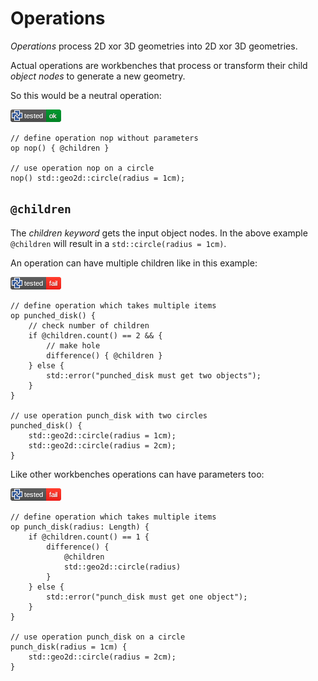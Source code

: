 # Operations

*Operations* process 2D xor 3D geometries into 2D xor 3D geometries.

Actual operations are workbenches that process or transform their child *object
nodes* to generate a new geometry.

So this would be a neutral operation:

[![test](.test/op_example.png)](.test/op_example.log)

```µcad,op_example
// define operation nop without parameters
op nop() { @children }

// use operation nop on a circle
nop() std::geo2d::circle(radius = 1cm);
```

## `@children`

The *children keyword* gets the input object nodes.
In the above example `@children` will result in a `std::circle(radius = 1cm)`.

An operation can have multiple children like in this example:

[![test](.test/children.png)](.test/children.log)

```µcad,children
// define operation which takes multiple items
op punched_disk() { 
    // check number of children
    if @children.count() == 2 && {
        // make hole
        difference() { @children } 
    } else {
        std::error("punched_disk must get two objects");
    }
}

// use operation punch_disk with two circles
punched_disk() {
    std::geo2d::circle(radius = 1cm);
    std::geo2d::circle(radius = 2cm);
}
```

Like other workbenches operations can have parameters too:

[![test](.test/parameters.png)](.test/parameters.log)

```µcad,parameters
// define operation which takes multiple items
op punch_disk(radius: Length) { 
    if @children.count() == 1 {
        difference() { 
            @children 
            std::geo2d::circle(radius)
        } 
    } else {
        std::error("punch_disk must get one object");
    }
}

// use operation punch_disk on a circle
punch_disk(radius = 1cm) {
    std::geo2d::circle(radius = 2cm);
}
```
